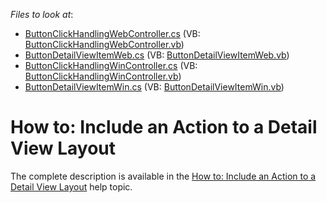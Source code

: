 <!-- default file list -->
*Files to look at*:

* [ButtonClickHandlingWebController.cs](./CS/DetailViewButton.Module.Web/ButtonClickHandlingWebController.cs) (VB: [ButtonClickHandlingWebController.vb](./VB/DetailViewButton.Module.Web/ButtonClickHandlingWebController.vb))
* [ButtonDetailViewItemWeb.cs](./CS/DetailViewButton.Module.Web/ButtonDetailViewItemWeb.cs) (VB: [ButtonDetailViewItemWeb.vb](./VB/DetailViewButton.Module.Web/ButtonDetailViewItemWeb.vb))
* [ButtonClickHandlingWinController.cs](./CS/DetailViewButton.Module.Win/ButtonClickHandlingWinController.cs) (VB: [ButtonClickHandlingWinController.vb](./VB/DetailViewButton.Module.Win/ButtonClickHandlingWinController.vb))
* [ButtonDetailViewItemWin.cs](./CS/DetailViewButton.Module.Win/ButtonDetailViewItemWin.cs) (VB: [ButtonDetailViewItemWin.vb](./VB/DetailViewButton.Module.Win/ButtonDetailViewItemWin.vb))
<!-- default file list end -->
# How to: Include an Action to a Detail View Layout


<p>The complete description is available in the <a href="http://documentation.devexpress.com/#Xaf/CustomDocument2816">How to: Include an Action to a Detail View Layout</a> help topic.</p>

<br/>


